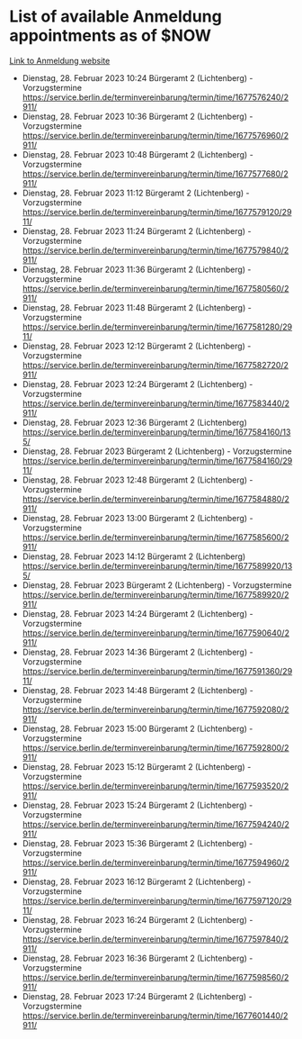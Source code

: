 # List of available Anmeldung appointments as of $NOW
[Link to Anmeldung website](https://service.berlin.de/terminvereinbarung/termin/tag.php?termin=1&anliegen[]=120686&dienstleisterlist=122210,122217,327316,122219,327312,122227,327314,122231,327346,122243,327348,122254,122252,329742,122260,329745,122262,329748,122271,327278,122273,327274,122277,327276,330436,122280,327294,122282,327290,122284,327292,122291,327270,122285,327266,122286,327264,122296,327268,150230,329760,122297,327286,122294,327284,122312,329763,122314,329775,122304,327330,122311,327334,122309,327332,317869,122281,327352,122279,329772,122283,122276,327324,122274,327326,122267,329766,122246,327318,122251,327320,122257,327322,122208,327298,122226,327300&herkunft=http%3A%2F%2Fservice.berlin.de%2Fdienstleistung%2F120686%2F)
- Dienstag, 28. Februar 2023 10:24 Bürgeramt 2 (Lichtenberg) - Vorzugstermine https://service.berlin.de/terminvereinbarung/termin/time/1677576240/2911/
- Dienstag, 28. Februar 2023 10:36 Bürgeramt 2 (Lichtenberg) - Vorzugstermine https://service.berlin.de/terminvereinbarung/termin/time/1677576960/2911/
- Dienstag, 28. Februar 2023 10:48 Bürgeramt 2 (Lichtenberg) - Vorzugstermine https://service.berlin.de/terminvereinbarung/termin/time/1677577680/2911/
- Dienstag, 28. Februar 2023 11:12 Bürgeramt 2 (Lichtenberg) - Vorzugstermine https://service.berlin.de/terminvereinbarung/termin/time/1677579120/2911/
- Dienstag, 28. Februar 2023 11:24 Bürgeramt 2 (Lichtenberg) - Vorzugstermine https://service.berlin.de/terminvereinbarung/termin/time/1677579840/2911/
- Dienstag, 28. Februar 2023 11:36 Bürgeramt 2 (Lichtenberg) - Vorzugstermine https://service.berlin.de/terminvereinbarung/termin/time/1677580560/2911/
- Dienstag, 28. Februar 2023 11:48 Bürgeramt 2 (Lichtenberg) - Vorzugstermine https://service.berlin.de/terminvereinbarung/termin/time/1677581280/2911/
- Dienstag, 28. Februar 2023 12:12 Bürgeramt 2 (Lichtenberg) - Vorzugstermine https://service.berlin.de/terminvereinbarung/termin/time/1677582720/2911/
- Dienstag, 28. Februar 2023 12:24 Bürgeramt 2 (Lichtenberg) - Vorzugstermine https://service.berlin.de/terminvereinbarung/termin/time/1677583440/2911/
- Dienstag, 28. Februar 2023 12:36 Bürgeramt 2 (Lichtenberg) https://service.berlin.de/terminvereinbarung/termin/time/1677584160/135/
- Dienstag, 28. Februar 2023  Bürgeramt 2 (Lichtenberg) - Vorzugstermine https://service.berlin.de/terminvereinbarung/termin/time/1677584160/2911/
- Dienstag, 28. Februar 2023 12:48 Bürgeramt 2 (Lichtenberg) - Vorzugstermine https://service.berlin.de/terminvereinbarung/termin/time/1677584880/2911/
- Dienstag, 28. Februar 2023 13:00 Bürgeramt 2 (Lichtenberg) - Vorzugstermine https://service.berlin.de/terminvereinbarung/termin/time/1677585600/2911/
- Dienstag, 28. Februar 2023 14:12 Bürgeramt 2 (Lichtenberg) https://service.berlin.de/terminvereinbarung/termin/time/1677589920/135/
- Dienstag, 28. Februar 2023  Bürgeramt 2 (Lichtenberg) - Vorzugstermine https://service.berlin.de/terminvereinbarung/termin/time/1677589920/2911/
- Dienstag, 28. Februar 2023 14:24 Bürgeramt 2 (Lichtenberg) - Vorzugstermine https://service.berlin.de/terminvereinbarung/termin/time/1677590640/2911/
- Dienstag, 28. Februar 2023 14:36 Bürgeramt 2 (Lichtenberg) - Vorzugstermine https://service.berlin.de/terminvereinbarung/termin/time/1677591360/2911/
- Dienstag, 28. Februar 2023 14:48 Bürgeramt 2 (Lichtenberg) - Vorzugstermine https://service.berlin.de/terminvereinbarung/termin/time/1677592080/2911/
- Dienstag, 28. Februar 2023 15:00 Bürgeramt 2 (Lichtenberg) - Vorzugstermine https://service.berlin.de/terminvereinbarung/termin/time/1677592800/2911/
- Dienstag, 28. Februar 2023 15:12 Bürgeramt 2 (Lichtenberg) - Vorzugstermine https://service.berlin.de/terminvereinbarung/termin/time/1677593520/2911/
- Dienstag, 28. Februar 2023 15:24 Bürgeramt 2 (Lichtenberg) - Vorzugstermine https://service.berlin.de/terminvereinbarung/termin/time/1677594240/2911/
- Dienstag, 28. Februar 2023 15:36 Bürgeramt 2 (Lichtenberg) - Vorzugstermine https://service.berlin.de/terminvereinbarung/termin/time/1677594960/2911/
- Dienstag, 28. Februar 2023 16:12 Bürgeramt 2 (Lichtenberg) - Vorzugstermine https://service.berlin.de/terminvereinbarung/termin/time/1677597120/2911/
- Dienstag, 28. Februar 2023 16:24 Bürgeramt 2 (Lichtenberg) - Vorzugstermine https://service.berlin.de/terminvereinbarung/termin/time/1677597840/2911/
- Dienstag, 28. Februar 2023 16:36 Bürgeramt 2 (Lichtenberg) - Vorzugstermine https://service.berlin.de/terminvereinbarung/termin/time/1677598560/2911/
- Dienstag, 28. Februar 2023 17:24 Bürgeramt 2 (Lichtenberg) - Vorzugstermine https://service.berlin.de/terminvereinbarung/termin/time/1677601440/2911/
